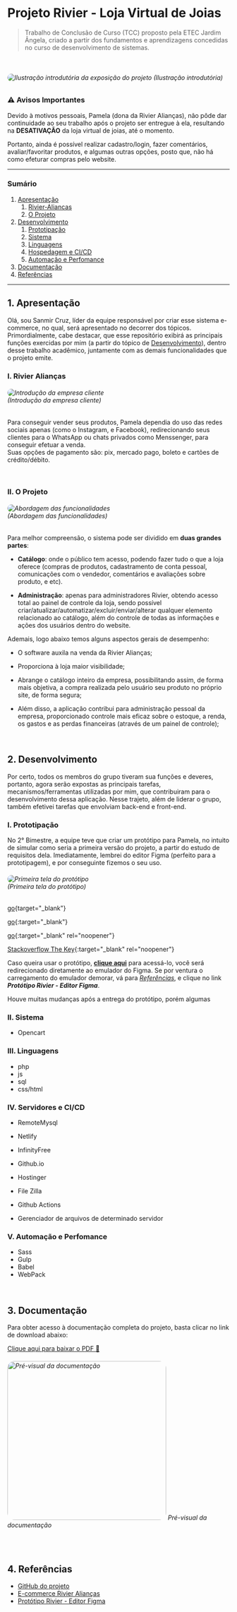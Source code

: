 # Projeto Rivier - Loja Virtual de Joias
> Trabalho de Conclusão de Curso (TCC) proposto pela ETEC Jardim Ângela, criado a partir dos fundamentos e aprendizagens concedidas no curso de desenvolvimento de sistemas.

<br/>

###### <image style="border-radius: 16px" src="https://user-images.githubusercontent.com/83969467/163599582-9bbe5a67-a8e3-4645-8aca-2b00b3a8d433.png" alt="Ilustração introdutória da exposição do projeto" title="Ilustração introdutória" /> (Ilustração introdutória)


### :warning: Avisos Importantes

Devido à motivos pessoais, Pamela (dona da Rivier Alianças), não pôde dar continuidade ao seu trabalho após o projeto ser entregue à ela, resultando na **DESATIVAÇÃO** da loja virtual de joias, até o momento.

Portanto, ainda é possível realizar cadastro/login, fazer comentários, avaliar/favoritar produtos, e algumas outras opções, posto que, não há como efeturar compras pelo website.

***

### Sumário

1. [Apresentação](#1-Apresentação)
   1. [Rivier-Aliancas](#i-Rivier-Alianças)
   2. [O Projeto](#II-O-Projeto)
2. [Desenvolvimento](#2-Desenvolvimento)
   1. [Prototipação](#i-Prototipação)
   2. [Sistema](#ii-Sistema)
   3. [Linguagens](#iii-Linguagens)
   4. [Hospedagem e CI/CD](#IV-Servidores-e-CI/CD)
   5. [Automação e Perfomance](#V-Automação-e-Perfomance)
3. [Documentação](#3-Documentação)
4. [Referências](#4-Referências)

***

## 1. Apresentação

Olá, sou Sanmir Cruz, líder da equipe responsável por criar esse sistema e-commerce, no qual, será apresentado no decorrer dos tópicos. Primordialmente, cabe destacar, que esse repositório exibirá as principais funções exercidas por mim (a partir do tópico de [Desenvolvimento](#2-Desenvolvimento)), dentro desse trabalho acadêmico, juntamente com as demais funcionalidades que o projeto emite.


### I. Rivier Alianças

###### <image style="border-radius:16px; max-height:340px" src="https://user-images.githubusercontent.com/83969467/163585198-6e0d8067-0f97-498e-b68d-8c8986b03b98.png" alt="Introdução da empresa cliente" title="Introdução da empresa cliente" /> <br/> (Introdução da empresa cliente)


Para conseguir vender seus produtos, Pamela dependia do uso das redes sociais apenas (como o Instagram, e Facebook), redirecionando seus clientes para o WhatsApp ou chats privados como Menssenger, para conseguir efetuar a venda. <br/> Suas opções de pagamento são: pix, mercado pago, boleto e cartões de crédito/débito.

<br/>

### II. O Projeto

###### <image style="border-radius:16px; max-height:382px" src="https://user-images.githubusercontent.com/83969467/163588273-c698dd1f-5846-4ec7-bc03-e3b01969b5b7.png" alt="Abordagem das funcionalidades" title="Abordagem das funcionalidades" /> <br/> (Abordagem das funcionalidades)


Para melhor compreensão, o sistema pode ser dividido em **duas grandes partes**:

- **Catálogo**: onde o público tem acesso, podendo fazer tudo o que a loja oferece (compras de produtos, cadastramento de conta pessoal, comunicações com o vendedor, comentários e avaliações sobre produto, e etc).

- **Administração**: apenas para administradores Rivier, obtendo acesso total ao painel de controle da loja, sendo possível criar/atualizar/automatizar/excluir/enviar/alterar qualquer elemento relacionado ao catálogo, além do controle de todas as informações e ações dos usuários dentro do website.

Ademais, logo abaixo temos alguns aspectos gerais de desempenho:

- O software auxila na venda da Rivier Alianças;

- Proporciona à loja maior visibilidade;

- Abrange o catálogo inteiro da empresa, possibilitando assim, de forma mais objetiva, a compra realizada pelo usuário seu produto no próprio site, de forma segura; 

- Além disso, a aplicação contribui para administração pessoal da empresa, proporcionado controle mais eficaz sobre o estoque, a renda, os gastos e as perdas financeiras (através de um painel de controle);

<br/>

## 2. Desenvolvimento

Por certo, todos os membros do grupo tiveram sua funções e deveres, portanto, agora serão expostas as principais tarefas, mecanismos/ferramentas utilizadas por mim, que contribuiram para o desenvolvimento dessa aplicação. Nesse trajeto, além de liderar o grupo, também efetivei tarefas que envolviam back-end e front-end.


### I. Prototipação

No 2° Bimestre, a equipe teve que criar um protótipo para Pamela, no intuito de simular como seria a primeira versão do projeto, a partir do estudo de requisitos dela. Imediatamente, lembrei do editor Figma (perfeito para a prototipagem), e por conseguinte fizemos o seu uso.

###### <image style="border-radius:16px; max-height:333px" src="https://user-images.githubusercontent.com/83969467/163688070-7574e2c1-6f1c-424b-9e41-346bd33d4e14.png" alt="Primeira tela do protótipo" title="Primeira tela do protótipo" /> <br/> (Primeira tela do protótipo)

[go](http://stackoverflow.com){target="_blank"}

[go](http://stackoverflow.com){:target="_blank"}

[go](http://stackoverflow.com){:target="_blank" rel="noopener"}

[Stackoverflow The Key](https://stackoverflow.blog/2021/03/31/the-key-copy-paste/){:target="_blank" rel="noopener"}



Caso queira usar o protótipo, [**clique aqui**](https://www.figma.com/proto/MujR7rpWENjGtBm7raFwq0/Prot%C3%B3tipo---RivieraAlian%C3%A7as?node-id=1%3A2&scaling=scale-down&page-id=0%3A1&starting-point-node-id=1%3A2) para acessá-lo, você será redirecionado diretamente ao emulador do Figma.
Se por ventura o carregamento do emulador demorar, vá para [*Referências*](#4-referências), e clique no link ***Protótipo Rivier - Editor Figma***.

Houve muitas mudanças após a entrega do protótipo, porém algumas 

### II. Sistema

- Opencart

### III. Linguagens

- php
- js
- sql
- css/html

### IV. Servidores e CI/CD

- RemoteMysql
- Netlify
- InfinityFree
- Github.io
- Hostinger

- File Zilla
- Github Actions
- Gerenciador de arquivos de determinado servidor


### V. Automação e Perfomance

- Sass
- Gulp
- Babel
- WebPack

<br/>

## 3. Documentação

Para obter acesso à documentação completa do projeto, basta clicar no link de download abaixo:

[Clique aqui para baixar o PDF :page_facing_up:](https://github.com/Sancruz-dev/ecommerce-tcc-etec/files/8496832/TCC.-.DOCUMENTACAO.-.GRUPO.1.-.3DSA.pdf)

###### <image height="360px" style="border-radius:16px" src="https://user-images.githubusercontent.com/83969467/163594918-53caf93a-557d-4316-8986-b7f0675f7c5b.png" alt="Pré-visual da documentação" title="Capa da documentação" /> Pré-visual da documentação

<br/>

## 4. Referências

- [GitHub do projeto](https://github.com/Rivier-Team/RivierAliancasOficial)
- [E-commerce Rivier Alianças](https://github.com/Rivier-Team/RivierAliancasOficial) 
- [Protótipo Rivier - Editor Figma](https://www.figma.com/file/MujR7rpWENjGtBm7raFwq0/Prot%C3%B3tipo---RivieraAlian%C3%A7as?node-id=1%3A2)



<!-- 
Essa é uma simples nota de rodapé[^1].

Uma nota de rodapé também pode ter várias linhas[^2].  

Você também pode usar palavras, para se adequar melhor ao seu estilo de escrita[^note].

[^1]: Minha referência.
[^2]: Cada nova linha deve ser precedida de 2 espaços.  
  Isso permite que você tenha uma nota de rodapé com várias linhas.
[^note]:
    Named footnotes will still render with numbers instead of the text but allow easier identification and linking.  
    Essa nota de rodapé também foi feita com uma sintaxe diferente usando 4 espaços para novas linhas. -->
